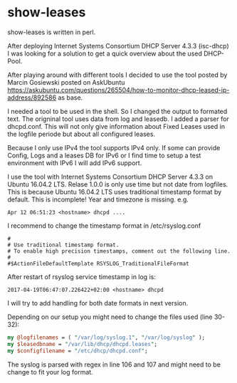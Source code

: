 # show-leases
show-leases is written in perl.

After deploying Internet Systems Consortium DHCP Server 4.3.3 (isc-dhcp) I was looking for a solution to get a quick overview about the used DHCP-Pool.

After playing around with different tools I decided to use the tool posted by Marcin Gosiewski posted on AskUbuntu https://askubuntu.com/questions/265504/how-to-monitor-dhcp-leased-ip-address/892586 as base.

I needed a tool to be used in the shell. So I changed the output to formated text. 
The origninal tool uses data from log and leasedb. I added a parser for dhcpd.conf. This will not only give information about Fixed Leases used in the logfile periode but about all configured leases. 

Because I only use IPv4 the tool supports IPv4 only. If some can provide Config, Logs and a leases DB for IPv6 or I find time to setup a test environment with IPv6 I will add IPv6 support.

I use the tool with Internet Systems Consortium DHCP Server 4.3.3 on Ubuntu 16.04.2 LTS.
Relase 1.0.0 is only use time but not date from logfiles. This is because Ubuntu 16.04.2 LTS uses traditional timestamp format by default. This is incomplete! Year and timezone is missing. 
e.g.
```
Apr 12 06:51:23 <hostname> dhcpd ....
```

I recommend to change the timestamp format in /etc/rsyslog.conf 
```
#
# Use traditional timestamp format.
# To enable high precision timestamps, comment out the following line.
#
#$ActionFileDefaultTemplate RSYSLOG_TraditionalFileFormat
```

After restart of rsyslog service timestamp in log is:
```
2017-04-19T06:47:07.226422+02:00 <hostname> dhcpd
```
I will try to add handling for both date formats in next version.

Depending on our setup you might need to change the files used (line 30-32):
```perl
my @logfilenames = ( "/var/log/syslog.1", "/var/log/syslog" );
my $leasedbname = "/var/lib/dhcp/dhcpd.leases";
my $configfilename = "/etc/dhcp/dhcpd.conf";
```

The syslog is parsed with regex in line 106 and 107 and might need to be change to fit your log format.
